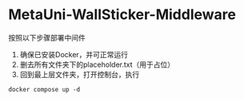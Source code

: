 # MetaUni-WallSticker-Middleware
按照以下步骤部署中间件  
1. 确保已安装Docker，并可正常运行
2. 删去所有文件夹下的placeholder.txt（用于占位）
3. 回到最上层文件夹，打开控制台，执行
```
docker compose up -d
```
